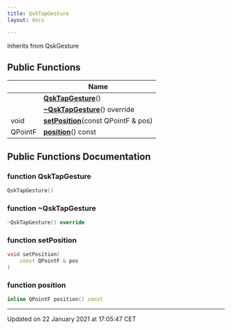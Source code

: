 ```yaml
---
title: QskTapGesture
layout: docs

---
```





Inherits from QskGesture

## Public Functions

|                | Name           |
| -------------- | -------------- |
| | **[QskTapGesture](/docs/classes/class_qsk_tap_gesture/#function-qsktapgesture)**() |
| | **[~QskTapGesture](/docs/classes/class_qsk_tap_gesture/#function-~qsktapgesture)**() override |
| void | **[setPosition](/docs/classes/class_qsk_tap_gesture/#function-setposition)**(const QPointF & pos) |
| QPointF | **[position](/docs/classes/class_qsk_tap_gesture/#function-position)**() const |

## Public Functions Documentation

### function QskTapGesture

```cpp
QskTapGesture()
```


### function ~QskTapGesture

```cpp
~QskTapGesture() override
```


### function setPosition

```cpp
void setPosition(
    const QPointF & pos
)
```


### function position

```cpp
inline QPointF position() const
```


-------------------------------

Updated on 22 January 2021 at 17:05:47 CET